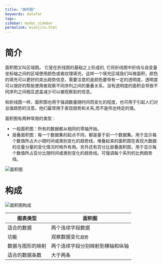 ```yaml
---
title: "面积图"
keywords: datafor
tags:
sidebar: mydoc_sidebar
permalink: mianjitu.html
---
```



# 简介

面积图又叫区域图。 它是在折线图的基础之上形成的, 它将折线图中折线与自变量坐标轴之间的区域使用颜色或者纹理填充，这样一个填充区域我们叫做面积，颜色的填充可以更好的突出趋势信息，需要注意的是颜色要带有一定的透明度，透明度可以很好的帮助使用者观察不同序列之间的重叠关系，没有透明度的面积会导致不同序列之间相互遮盖减少可以被观察到的信息。

和折线图一样，面积图也用于强调数量随时间而变化的程度，也可用于引起人们对总值趋势的注意。他们最常用于表现趋势和关系,而不是传达特定的值。

面积图有两种常用的类型：

- 一般面积图：所有的数据都从相同的零轴开始。
- 层叠面积图：每一个数据集的起点不同，都是基于前一个数据集。用于显示每个数值所占大小随时间或类别变化的趋势线，堆叠起来的面积图在表现大数据的总量分量的变化情况时格外有用。另外还有百分比层叠面积图，用于显示每个数值所占百分比随时间或类别变化的趋势线。可强调每个系列的比例趋势线。

![面积图](https://datafor123.github.io/images/shujuzujian/mianjitu/1.png)



# 构成

![面积图构成](https://datafor123.github.io/images/shujuzujian/mianjitu/2.png)

| 图表类型         | 面积图                           |
| ---------------- | -------------------------------- |
| 适合的数据       | 两个连续字段数据                 |
| 功能             | 观察数据变化`趋势`               |
| 数据与图形的映射 | 两个连续字段分别映射到横轴和纵轴 |
| 适合的数据条数   | 大于两条                         |


